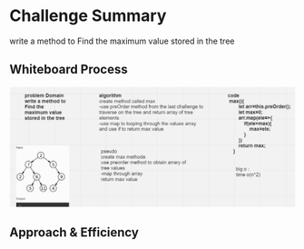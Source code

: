 # Challenge Summary
write a method to Find the maximum value stored in the tree

## Whiteboard Process

![whiteboard](./tree/tree-max.JPG)
## Approach & Efficiency
